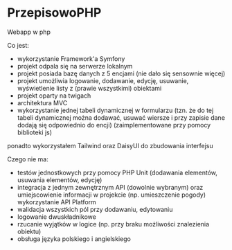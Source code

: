 # PrzepisowoPHP
Webapp w php

Co jest:
- wykorzystanie Framework'a Symfony
- projekt odpala się na serwerze lokalnym
- projekt posiada bazę danych z 5 encjami (nie dało się sensownie więcej)
- projekt umożliwia logowanie, dodawanie, edycję, usuwanie, wyświetlenie listy z (prawie wszystkimi) obiektami
- projekt oparty na twigach
- architektura MVC
- wykorzystanie jednej tabeli dynamicznej w formularzu (tzn. że do tej tabeli dynamicznej można dodawać, usuwać wiersze i przy zapisie dane dodają się odpowiednio do encji) (zaimplementowane przy pomocy biblioteki js)

ponadto wykorzystałem Tailwind oraz DaisyUI do zbudowania interfejsu

Czego nie ma:

- testów jednostkowych przy pomocy PHP Unit (dodawania elementów, usuwania elementów, edycję)
- integracja z jednym zewnętrznym API (dowolnie wybranym) oraz umiejscowienie informacji w projekcie (np. umieszczenie pogody)
wykorzystanie API Platform
- walidacja wszystkich pól przy dodawaniu, edytowaniu
- logowanie dwuskładnikowe
- rzucanie wyjątków w logice (np. przy braku możliwości znalezienia obiektu)
- obsługa języka polskiego i angielskiego
